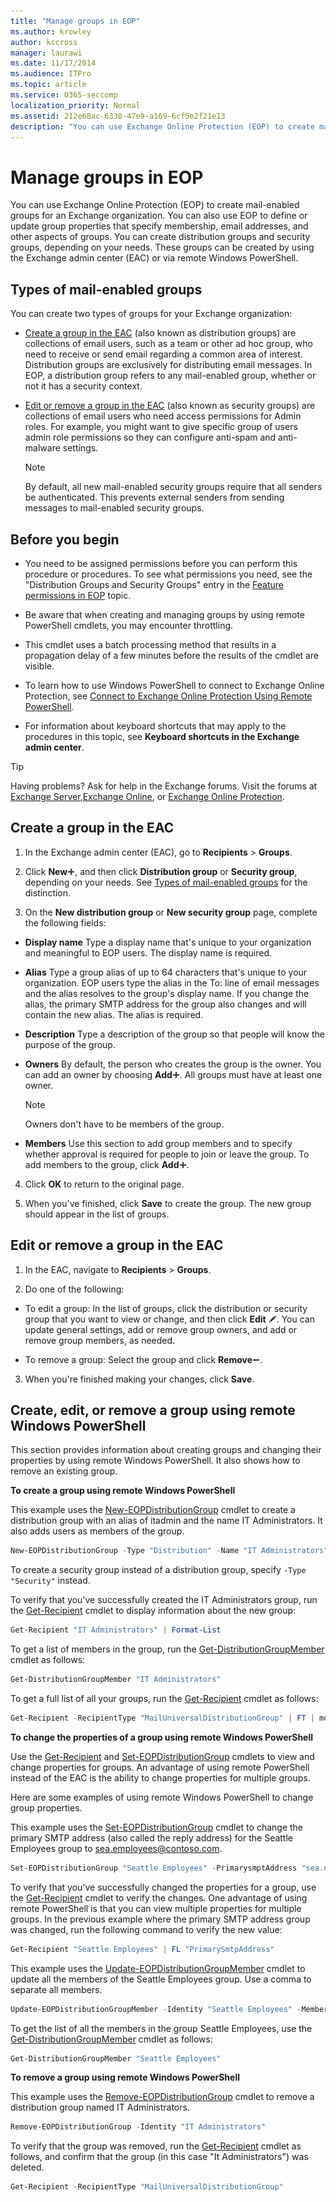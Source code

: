 ```yaml
---
title: "Manage groups in EOP"
ms.author: krowley
author: kccross
manager: laurawi
ms.date: 11/17/2014
ms.audience: ITPro
ms.topic: article
ms.service: O365-seccomp
localization_priority: Normal
ms.assetid: 212e68ac-6330-47e9-a169-6cf5e2f21e13
description: "You can use Exchange Online Protection (EOP) to create mail-enabled groups for an Exchange organization. You can also use EOP to define or update group properties that specify membership, email addresses, and other aspects of groups."
---
```


# Manage groups in EOP

 You can use Exchange Online Protection (EOP) to create mail-enabled groups for an Exchange organization. You can also use EOP to define or update group properties that specify membership, email addresses, and other aspects of groups. You can create distribution groups and security groups, depending on your needs. These groups can be created by using the Exchange admin center (EAC) or via remote Windows PowerShell. 
  
## Types of mail-enabled groups

You can create two types of groups for your Exchange organization:
  
- [Create a group in the EAC](manage-groups-in-eop.md) (also known as distribution groups) are collections of email users, such as a team or other ad hoc group, who need to receive or send email regarding a common area of interest. Distribution groups are exclusively for distributing email messages. In EOP, a distribution group refers to any mail-enabled group, whether or not it has a security context.
    
- [Edit or remove a group in the EAC](manage-groups-in-eop.md) (also known as security groups) are collections of email users who need access permissions for Admin roles. For example, you might want to give specific group of users admin role permissions so they can configure anti-spam and anti-malware settings.
    
    > [!NOTE]
    > By default, all new mail-enabled security groups require that all senders be authenticated. This prevents external senders from sending messages to mail-enabled security groups. 
  
## Before you begin

- You need to be assigned permissions before you can perform this procedure or procedures. To see what permissions you need, see the "Distribution Groups and Security Groups" entry in the [Feature permissions in EOP](feature-permissions-in-eop.md) topic. 
    
- Be aware that when creating and managing groups by using remote PowerShell cmdlets, you may encounter throttling.
    
- This cmdlet uses a batch processing method that results in a propagation delay of a few minutes before the results of the cmdlet are visible.
    
- To learn how to use Windows PowerShell to connect to Exchange Online Protection, see [Connect to Exchange Online Protection Using Remote PowerShell](https://docs.microsoft.com/powershell/exchange/exchange-eop/connect-to-exchange-online-protection-powershell?view=exchange-ps).
    
- For information about keyboard shortcuts that may apply to the procedures in this topic, see **Keyboard shortcuts in the Exchange admin center**.
    
> [!TIP]
> Having problems? Ask for help in the Exchange forums. Visit the forums at [Exchange Server](https://go.microsoft.com/fwlink/p/?linkId=60612),[Exchange Online](https://go.microsoft.com/fwlink/p/?linkId=267542), or [Exchange Online Protection](https://go.microsoft.com/fwlink/p/?linkId=285351). 
  
## Create a group in the EAC

1. In the Exchange admin center (EAC), go to **Recipients** \> **Groups**.
    
2. Click **New**![Add Icon](../media/ITPro-EAC-AddIcon.gif), and then click **Distribution group** or **Security group**, depending on your needs. See [Types of mail-enabled groups](manage-groups-in-eop.md) for the distinction. 
    
3. On the **New distribution group** or **New security group** page, complete the following fields: 
    
  - **Display name** Type a display name that's unique to your organization and meaningful to EOP users. The display name is required. 
    
  - **Alias** Type a group alias of up to 64 characters that's unique to your organization. EOP users type the alias in the To: line of email messages and the alias resolves to the group's display name. If you change the alias, the primary SMTP address for the group also changes and will contain the new alias. The alias is required. 
    
  - **Description** Type a description of the group so that people will know the purpose of the group. 
    
  - **Owners** By default, the person who creates the group is the owner. You can add an owner by choosing **Add**![Add Icon](../media/ITPro-EAC-AddIcon.gif). All groups must have at least one owner.
    
    > [!NOTE]
    > Owners don't have to be members of the group. 
  
  - **Members** Use this section to add group members and to specify whether approval is required for people to join or leave the group. To add members to the group, click **Add**![Add Icon](../media/ITPro-EAC-AddIcon.gif).
    
4. Click **OK** to return to the original page. 
    
5. When you've finished, click **Save** to create the group. The new group should appear in the list of groups. 
    
## Edit or remove a group in the EAC

1. In the EAC, navigate to **Recipients** \> **Groups**.
    
2. Do one of the following:
    
  - To edit a group: In the list of groups, click the distribution or security group that you want to view or change, and then click **Edit** ![Edit icon](../media/ITPro-EAC-EditIcon.gif). You can update general settings, add or remove group owners, and add or remove group members, as needed.
    
  - To remove a group: Select the group and click **Remove**![Remove icon](../media/ITPro-EAC-RemoveIcon.gif).
    
3. When you're finished making your changes, click **Save**.
    
## Create, edit, or remove a group using remote Windows PowerShell

This section provides information about creating groups and changing their properties by using remote Windows PowerShell. It also shows how to remove an existing group. 
  
 **To create a group using remote Windows PowerShell**
  
This example uses the [New-EOPDistributionGroup](http://technet.microsoft.com/library/4610dfe5-fca8-4ba8-be3c-535d1753e0f4.aspx) cmdlet to create a distribution group with an alias of itadmin and the name IT Administrators. It also adds users as members of the group. 
  
```Powershell
New-EOPDistributionGroup -Type "Distribution" -Name "IT Administrators" -Alias itadmin -Members @("Member1","Member2","Member3") -ManagedBy "Member1"

```

To create a security group instead of a distribution group, specify  `-Type "Security"` instead. 
  
To verify that you've successfully created the IT Administrators group, run the [Get-Recipient](http://technet.microsoft.com/library/2ce6250f-0ad3-4b29-870c-e1d6e1e154bc.aspx) cmdlet to display information about the new group: 
  
```Powershell
Get-Recipient "IT Administrators" | Format-List

```

To get a list of members in the group, run the [Get-DistributionGroupMember](http://technet.microsoft.com/library/15c71bc5-4246-44ac-8b34-8ccd585294b5.aspx) cmdlet as follows: 
  
```Powershell
Get-DistributionGroupMember "IT Administrators"

```

To get a full list of all your groups, run the [Get-Recipient](http://technet.microsoft.com/library/2ce6250f-0ad3-4b29-870c-e1d6e1e154bc.aspx) cmdlet as follows: 
  
```Powershell
Get-Recipient -RecipientType "MailUniversalDistributionGroup" | FT | more

```

 **To change the properties of a group using remote Windows PowerShell**
  
Use the [Get-Recipient](http://technet.microsoft.com/library/2ce6250f-0ad3-4b29-870c-e1d6e1e154bc.aspx) and [Set-EOPDistributionGroup](http://technet.microsoft.com/library/689a66c5-a524-4870-88f3-091fd6eae3b7.aspx) cmdlets to view and change properties for groups. An advantage of using remote PowerShell instead of the EAC is the ability to change properties for multiple groups. 
  
Here are some examples of using remote Windows PowerShell to change group properties.
  
This example uses the [Set-EOPDistributionGroup](http://technet.microsoft.com/library/689a66c5-a524-4870-88f3-091fd6eae3b7.aspx) cmdlet to change the primary SMTP address (also called the reply address) for the Seattle Employees group to sea.employees@contoso.com. 
  
```Powershell
Set-EOPDistributionGroup "Seattle Employees" -PrimarysmptAddress "sea.employees@contoso.com"

```

To verify that you've successfully changed the properties for a group, use the [Get-Recipient](http://technet.microsoft.com/library/2ce6250f-0ad3-4b29-870c-e1d6e1e154bc.aspx) cmdlet to verify the changes. One advantage of using remote PowerShell is that you can view multiple properties for multiple groups. In the previous example where the primary SMTP address group was changed, run the following command to verify the new value: 
  
```Powershell
Get-Recipient "Seattle Employees" | FL "PrimarySmtpAddress"

```

This example uses the [Update-EOPDistributionGroupMember](http://technet.microsoft.com/library/a6d4f790-1b94-42f8-af6f-fa79c504d8ec.aspx) cmdlet to update all the members of the Seattle Employees group. Use a comma to separate all members. 
  
```Powershell
Update-EOPDistributionGroupMember -Identity "Seattle Employees" -Members @("Member1","Member2","Member3","Member4","Member5")

```

To get the list of all the members in the group Seattle Employees, use the [Get-DistributionGroupMember](http://technet.microsoft.com/library/15c71bc5-4246-44ac-8b34-8ccd585294b5.aspx) cmdlet as follows: 
  
```Powershell
Get-DistributionGroupMember "Seattle Employees"

```

 **To remove a group using remote Windows PowerShell**
  
This example uses the [Remove-EOPDistributionGroup](http://technet.microsoft.com/library/a17b1307-3187-40b0-a438-c7b35a34c002.aspx) cmdlet to remove a distribution group named IT Administrators. 
  
```Powershell
Remove-EOPDistributionGroup -Identity "IT Administrators" 

```

To verify that the group was removed, run the [Get-Recipient](http://technet.microsoft.com/library/2ce6250f-0ad3-4b29-870c-e1d6e1e154bc.aspx) cmdlet as follows, and confirm that the group (in this case "It Administrators") was deleted. 
  
```Powershell
Get-Recipient -RecipientType "MailUniversalDistributionGroup"

```


